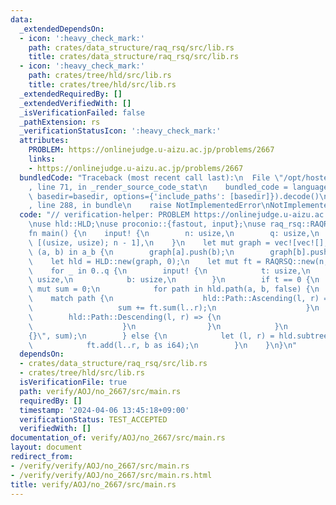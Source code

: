 ```yaml
---
data:
  _extendedDependsOn:
  - icon: ':heavy_check_mark:'
    path: crates/data_structure/raq_rsq/src/lib.rs
    title: crates/data_structure/raq_rsq/src/lib.rs
  - icon: ':heavy_check_mark:'
    path: crates/tree/hld/src/lib.rs
    title: crates/tree/hld/src/lib.rs
  _extendedRequiredBy: []
  _extendedVerifiedWith: []
  _isVerificationFailed: false
  _pathExtension: rs
  _verificationStatusIcon: ':heavy_check_mark:'
  attributes:
    PROBLEM: https://onlinejudge.u-aizu.ac.jp/problems/2667
    links:
    - https://onlinejudge.u-aizu.ac.jp/problems/2667
  bundledCode: "Traceback (most recent call last):\n  File \"/opt/hostedtoolcache/Python/3.10.14/x64/lib/python3.10/site-packages/onlinejudge_verify/documentation/build.py\"\
    , line 71, in _render_source_code_stat\n    bundled_code = language.bundle(stat.path,\
    \ basedir=basedir, options={'include_paths': [basedir]}).decode()\n  File \"/opt/hostedtoolcache/Python/3.10.14/x64/lib/python3.10/site-packages/onlinejudge_verify/languages/rust.py\"\
    , line 288, in bundle\n    raise NotImplementedError\nNotImplementedError\n"
  code: "// verification-helper: PROBLEM https://onlinejudge.u-aizu.ac.jp/problems/2667\n\
    \nuse hld::HLD;\nuse proconio::{fastout, input};\nuse raq_rsq::RAQRSQ;\n\n#[fastout]\n\
    fn main() {\n    input! {\n        n: usize,\n        q: usize,\n        a_b:\
    \ [(usize, usize); n - 1],\n    }\n    let mut graph = vec![vec![]; n];\n    for\
    \ (a, b) in a_b {\n        graph[a].push(b);\n        graph[b].push(a);\n    }\n\
    \    let hld = HLD::new(graph, 0);\n    let mut ft = RAQRSQ::new(n, 0_i64);\n\
    \    for _ in 0..q {\n        input! {\n            t: usize,\n            a:\
    \ usize,\n            b: usize,\n        }\n        if t == 0 {\n            let\
    \ mut sum = 0;\n            for path in hld.path(a, b, false) {\n            \
    \    match path {\n                    hld::Path::Ascending(l, r) => {\n     \
    \                   sum += ft.sum(l..r);\n                    }\n            \
    \        hld::Path::Descending(l, r) => {\n                        sum += ft.sum(l..r);\n\
    \                    }\n                }\n            }\n            println!(\"\
    {}\", sum);\n        } else {\n            let (l, r) = hld.subtree(a, false);\n\
    \            ft.add(l..r, b as i64);\n        }\n    }\n}\n"
  dependsOn:
  - crates/data_structure/raq_rsq/src/lib.rs
  - crates/tree/hld/src/lib.rs
  isVerificationFile: true
  path: verify/AOJ/no_2667/src/main.rs
  requiredBy: []
  timestamp: '2024-04-06 13:45:18+09:00'
  verificationStatus: TEST_ACCEPTED
  verifiedWith: []
documentation_of: verify/AOJ/no_2667/src/main.rs
layout: document
redirect_from:
- /verify/verify/AOJ/no_2667/src/main.rs
- /verify/verify/AOJ/no_2667/src/main.rs.html
title: verify/AOJ/no_2667/src/main.rs
---
```

